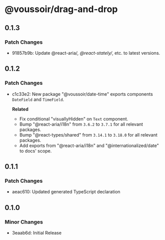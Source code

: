 # @voussoir/drag-and-drop

## 0.1.3

### Patch Changes

- 91857b9b: Update @react-aria/_, @react-stately/_, etc. to latest versions.

## 0.1.2

### Patch Changes

- c1c33e2: New package "@voussoir/date-time" exports components `DateField` and
  `TimeField`.

  **Related**

  - Fix conditional "visuallyHidden" on `Text` component.
  - Bump "@react-aria/i18n" from `3.6.2` to `3.7.1` for all relevant packages.
  - Bump "@react-types/shared" from `3.14.1` to `3.18.0` for all relevant
    packages.
  - Add exports from "@react-aria/i18n" and "@internationalized/date" to docs'
    scope.

## 0.1.1

### Patch Changes

- aeac610: Updated generated TypeScript declaration

## 0.1.0

### Minor Changes

- 3eaab6d: Initial Release
